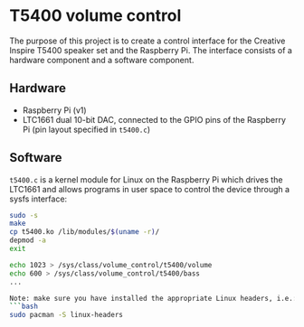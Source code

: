 # T5400 volume control
The purpose of this project is to create a control interface for the Creative Inspire T5400 speaker set and the Raspberry Pi. The interface consists of a hardware component and a software component.

## Hardware
* Raspberry Pi (v1)
* LTC1661 dual 10-bit DAC, connected to the GPIO pins of the Raspberry Pi (pin layout specified in `t5400.c`)

## Software
`t5400.c` is a kernel module for Linux on the Raspberry Pi which drives the LTC1661 and allows programs in user space to control the device through a sysfs interface:

```bash
sudo -s
make
cp t5400.ko /lib/modules/$(uname -r)/
depmod -a
exit

echo 1023 > /sys/class/volume_control/t5400/volume
echo 600 > /sys/class/volume_control/t5400/bass
...

Note: make sure you have installed the appropriate Linux headers, i.e.:
```bash
sudo pacman -S linux-headers
```
